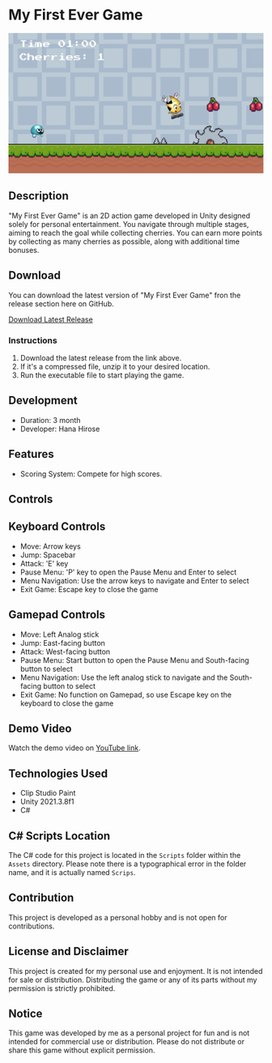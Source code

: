 # My First Ever Game

![MyFirstEverGame_Image](https://github.com/HanaHirose/My-First-Ever-Game/blob/main/Images/MyFirstEverGame_Image.png)

## Description
"My First Ever Game" is an 2D action game developed in Unity designed solely for personal entertainment. You navigate through multiple stages, aiming to reach the goal while collecting cherries. You can earn more points by collecting as many cherries as possible, along with additional time bonuses.

## Download
You can download the latest version of "My First Ever Game" fron the release section here on GitHub.

[Download Latest Release](https://github.com/HanaHirose/My-First-Ever-Game/releases)

### Instructions
1. Download the latest release from the link above.
2. If it's a compressed file, unzip it to your desired location.
3. Run the executable file to start playing the game.

## Development
- Duration: 3 month
- Developer: Hana Hirose

## Features
- Scoring System: Compete for high scores.

## Controls
## Keyboard Controls
- Move: Arrow keys
- Jump: Spacebar
- Attack: 'E' key
- Pause Menu: 'P' key to open the Pause Menu and Enter to select
- Menu Navigation: Use the arrow keys to navigate and Enter to select
- Exit Game: Escape key to close the game
## Gamepad Controls
- Move: Left Analog stick
- Jump: East-facing button
- Attack: West-facing button
- Pause Menu: Start button to open the Pause Menu and South-facing button to select
- Menu Navigation: Use the left analog stick to navigate and the South-facing button to select
- Exit Game: No function on Gamepad, so use Escape key on the keyboard to close the game

## Demo Video
Watch the demo video on [YouTube link](https://www.youtube.com/watch?v=BWZYLWTyg_A).

## Technologies Used
- Clip Studio Paint
- Unity 2021.3.8f1
- C#

## C# Scripts Location
The C# code for this project is located in the `Scripts` folder within the `Assets` directory. Please note there is a typographical error in the folder name, and it is actually named `Scrips`.

## Contribution
This project is developed as a personal hobby and is not open for contributions.

## License and Disclaimer
This project is created for my personal use and enjoyment. It is not intended for sale or distribution. Distributing the game or any of its parts without my permission is strictly prohibited.

## Notice
This game was developed by me as a personal project for fun and is not intended for commercial use or distribution. Please do not distribute or share this game without explicit permission.
